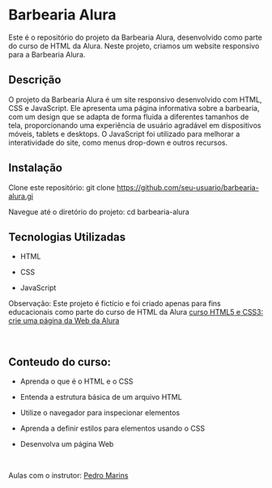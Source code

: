 # Barbearia Alura
Este é o repositório do projeto da Barbearia Alura, desenvolvido como parte do curso de HTML da Alura. Neste projeto, criamos um website responsivo para a Barbearia Alura.

## Descrição
O projeto da Barbearia Alura é um site responsivo desenvolvido com HTML, CSS e JavaScript. Ele apresenta uma página informativa sobre a barbearia, com um design que se adapta de forma fluida a diferentes tamanhos de tela, proporcionando uma experiência de usuário agradável em dispositivos móveis, tablets e desktops. O JavaScript foi utilizado para melhorar a interatividade do site, como menus drop-down e outros recursos.

## Instalação

Clone este repositório: git clone https://github.com/seu-usuario/barbearia-alura.gi

Navegue até o diretório do projeto: cd barbearia-alura

## Tecnologias Utilizadas
* HTML

* CSS

* JavaScript



Observação: Este projeto é fictício e foi criado apenas para fins educacionais como parte do curso de HTML da Alura [curso HTML5 e CSS3: crie uma página da Web da Alura](https://cursos.alura.com.br/course/html5-css3-primeiros-passos)

<br>

## Conteudo do curso:

* Aprenda o que é o HTML e o CSS

* Entenda a estrutura básica de um arquivo HTML

* Utilize o navegador para inspecionar elementos

* Aprenda a definir estilos para elementos usando o CSS

* Desenvolva um página Web

<br>

Aulas com o instrutor: [Pedro Marins](https://www.linkedin.com/in/pedromarins/)
